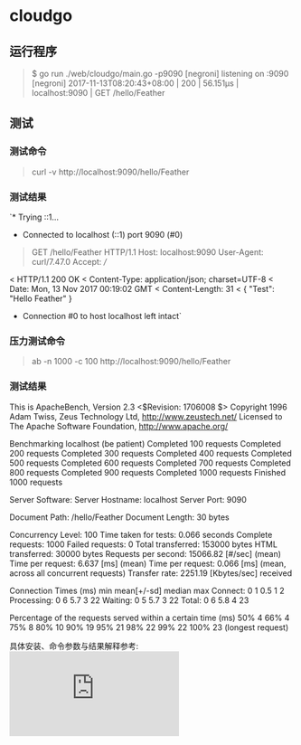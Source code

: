 # cloudgo

## 运行程序
> $ go run ./web/cloudgo/main.go -p9090
[negroni] listening on :9090
[negroni] 2017-11-13T08:20:43+08:00 | 200 | 	 56.151µs | localhost:9090 | GET /hello/Feather

## 测试
### 测试命令
> curl -v http://localhost:9090/hello/Feather
### 测试结果
`*   Trying ::1...
* Connected to localhost (::1) port 9090 (#0)
> GET /hello/Feather HTTP/1.1
> Host: localhost:9090
> User-Agent: curl/7.47.0
> Accept: */*
> 
< HTTP/1.1 200 OK
< Content-Type: application/json; charset=UTF-8
< Date: Mon, 13 Nov 2017 00:19:02 GMT
< Content-Length: 31
< 
{
  "Test": "Hello Feather"
}
* Connection #0 to host localhost left intact`


### 压力测试命令
> ab -n 1000 -c 100 http://localhost:9090/hello/Feather

### 测试结果
This is ApacheBench, Version 2.3 <$Revision: 1706008 $>
Copyright 1996 Adam Twiss, Zeus Technology Ltd, http://www.zeustech.net/
Licensed to The Apache Software Foundation, http://www.apache.org/

Benchmarking localhost (be patient)
Completed 100 requests
Completed 200 requests
Completed 300 requests
Completed 400 requests
Completed 500 requests
Completed 600 requests
Completed 700 requests
Completed 800 requests
Completed 900 requests
Completed 1000 requests
Finished 1000 requests


Server Software:
Server Hostname:        localhost
Server Port:            9090

Document Path:          /hello/Feather
Document Length:        30 bytes

Concurrency Level:      100
Time taken for tests:   0.066 seconds
Complete requests:      1000
Failed requests:        0
Total transferred:      153000 bytes
HTML transferred:       30000 bytes
Requests per second:    15066.82 [#/sec] (mean)
Time per request:       6.637 [ms] (mean)
Time per request:       0.066 [ms] (mean, across all concurrent requests)
Transfer rate:          2251.19 [Kbytes/sec] received

Connection Times (ms)
              min  mean[+/-sd] median   max
Connect:        0    1   0.5      1       2
Processing:     0    6   5.7      3      22
Waiting:        0    5   5.7      3      22
Total:          0    6   5.8      4      23

Percentage of the requests served within a certain time (ms)
  50%      4
  66%      4
  75%      8
  80%     10
  90%     19
  95%     21
  98%     22
  99%     22
 100%     23 (longest request)

具体安装、命令参数与结果解释参考:![CentOS服务器Http压力测试之ab](http://linux.it.net.cn/CentOS/fast/2015/0715/16393.html)

